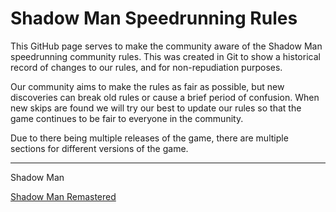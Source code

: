# Shadow Man Speedrunning Rules

This GitHub page serves to make the community aware of the Shadow Man speedrunning community rules. This was created in Git to show a historical record of changes to our rules, and for non-repudiation purposes.

Our community aims to make the rules as fair as possible, but new discoveries can break old rules or cause a brief period of confusion. When new skips are found we will try our best to update our rules so that the game continues to be fair to everyone in the community.

Due to there being multiple releases of the game, there are multiple sections for different versions of the game.

---

Shadow Man

[Shadow Man Remastered](https://github.com/Winning117/Shadow-Man-Speedrunning-Rules/blob/main/Shadow%20Man%20Remastered.md)
